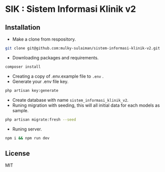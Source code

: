 # SIK : Sistem Informasi Klinik v2

## Installation

-   Make a clone from respository.

```bash
git clone git@github.com:mulky-sulaiman/sistem-informasi-klinik-v2.git
```

-   Downloading packages and requirements.

```bash
composer install
```

-   Creating a copy of .env.example file to `.env` .
-   Generate your .env file key.

```bash
php artisan key:generate
```

-   Create database with name `sistem_informasi_klinik_v2`.
-   Runing migration with seeding, this will all initial data for each models as sample.

```bash
php artisan migrate:fresh --seed
```

-   Runing server.

```bash
npm i && npm run dev
```

## License

MIT
